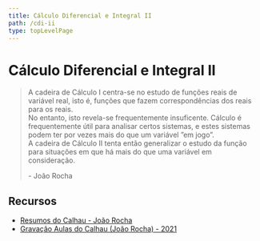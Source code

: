 ```yaml
---
title: Cálculo Diferencial e Integral II
path: /cdi-ii
type: topLevelPage
---
```


# Cálculo Diferencial e Integral II

> A cadeira de Cálculo I centra-se no estudo de funções reais de variável real, isto é, funções que fazem correspondências dos reais para os reais.  
> No entanto, isto revela-se frequentemente insuficente. Cálculo é frequentemente útil para analisar certos sistemas, e estes sistemas podem ter por vezes mais do que um variável ”em jogo”.  
> A cadeira de Cálculo II tenta então generalizar o estudo da função para situações em que há mais do que uma variável em consideração.
>
> \- João Rocha

## Recursos

- [Resumos do Calhau - João Rocha](https://drive.google.com/file/d/14Yzlr4939W5MQlrLWIhWF8v97GHaA1l4/view?usp=sharing)
- [Gravação Aulas do Calhau (João Rocha) - 2021](https://youtube.com/playlist?list=PLMAnfGBg_bUXF23OSq7Yhga118cXRfE7C)
